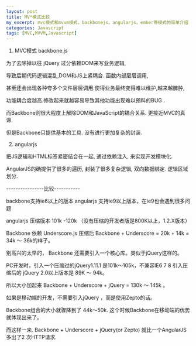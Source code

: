 ```yaml
---
layout: post
title: MV*模式比较
my_excerpt: mvc模式和mvvm模式，backbonejs，angularjs，ember等模式的简单介绍
categories: Javascript
tags: [MVC,MVVM,Javascript]
---
```


1. MVC模式 backbone.js

为了去除掉以往 jQuery 过分依赖DOM来写业务逻辑, 

导致后期代码逻辑混乱,DOM和JS上紧耦合. 函数内部层层调用, 

甚至还会出现各种夸多个文件层层调用.使得业务最终变得难以维护,越来越臃肿,

功能耦合度越高.修改起来就越容易导致其他功能出现难以预料的BUG . 

而Backbone则很大程度上解除DOM和JavaScript的耦合关系. 更接近MVC的真谛. 

但是Backbone只提供基本的工具. 没有进行更加复杂的封装.


2. angularjs

把JS逻辑和HTML标签紧密结合在一起, 通过依赖注入, 来实现开发模块化. 

AngularJS的确提供了很多的遍历, 封装了很多复杂逻辑, 双向数据绑定. 逻辑区域划分.


----------------比较-----------


backbone支持ie6以上的版本
angularjs 支持ie9以上版本，在ie9也会遇到很多问题


angularjs 压缩版本 101k -120k （没有压缩的开发者版是800K以上，1.2.X版本）

Backbone 依赖 Underscore.js 压缩后 Backbone + Underscore = 20k + 14k = 34k ～ 36k的样子。 

别高兴的太早的， Backbone 还需要引入一个核心库。类似于jQuery这样的。 

PC开发时，引入一个压缩过的jQuery1.11.1 是101k～105k，不兼容IE6 7 8 引入压缩后的 jQuery 2.0以上版本是 89K ～ 94k。

所以大小加起来 Backbone + Underscore + jQuery = 130k ～ 145k 。

如果是移动端的开发，不需要引入jQuery ，而是使用Zepto的话。

Backbone组合的大小就骤降到了 44k～50k. 这个时候Backbone在移动端的优势就体现出来了。

而这样一来. Backbone + Underscore + jQuery(or Zepto) 就比一个AngularJS 多出了2 次HTTP请求.



